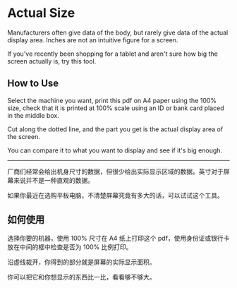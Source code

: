 # Actual Size
Manufacturers often give data of the body, but rarely give data of the actual display area. Inches are not an intuitive figure for a screen.

If you've recently been shopping for a tablet and aren't sure how big the screen actually  is, try this tool.

## How to Use

Select the machine you want, print this pdf on A4 paper using the 100% size, check that it is printed at 100% scale using an ID or bank card placed in the middle box. 

Cut along the dotted line, and the part you get is the actual display area of the screen.

You can compare it to what you want to display and see if it's big enough.

----------

厂商们经常会给出机身尺寸的数据，但很少给出实际显示区域的数据。英寸对于屏幕来说并不是一种直观的数据。

如果你最近在选购平板电脑，不清楚屏幕究竟有多大的话，可以试试这个工具。

## 如何使用

选择你要的机器，使用 100% 尺寸在 A4 纸上打印这个 pdf，使用身份证或银行卡放在中间的框中检查是否为 100% 比例打印。

沿虚线裁开，你得到的部分就是屏幕的实际显示面积。

你可以把它和你想显示的东西比一比，看看够不够大。
